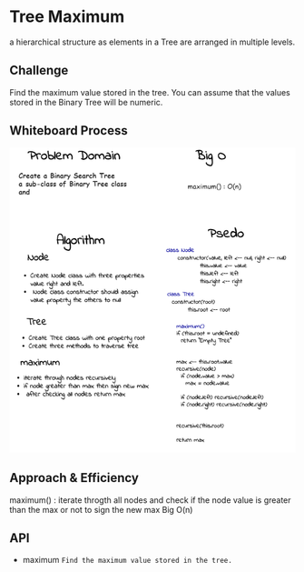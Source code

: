 # Tree Maximum 
<!-- Short summary or background information -->
a hierarchical structure as elements in a Tree are arranged in multiple levels.
## Challenge
<!-- Description of the challenge -->
Find the maximum value stored in the tree. You can assume that the values stored in the Binary Tree will be numeric.
## Whiteboard Process
<!-- Embedded whiteboard image -->
![img](./maxtree.png)
## Approach & Efficiency
<!-- What approach did you take? Why? What is the Big O space/time for this approach? -->
maximum() : iterate throgth all nodes and check if the node value is greater than the max or not to sign the new max
Big O(n)

## API
<!-- Description of each method publicly available to your Linked List -->

- maximum ` Find the maximum value stored in the tree.  `
